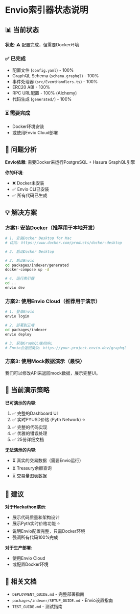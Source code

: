 # Envio索引器状态说明

## 📊 当前状态

**状态**: ⚠️ 配置完成，但需要Docker环境

### ✅ 已完成
- 配置文件 (`config.yaml`) - 100%
- GraphQL Schema (`schema.graphql`) - 100%  
- 事件处理器 (`src/EventHandlers.ts`) - 100%
- ERC20 ABI - 100%
- RPC URL配置 - 100% (Alchemy)
- 代码生成 (`generated/`) - 100%

### ⏳ 需要完成
- Docker环境安装
- 或使用Envio Cloud部署

## 🔧 问题分析

**Envio依赖**: 需要Docker来运行PostgreSQL + Hasura GraphQL引擎

**你的环境**: 
- ❌ Docker未安装
- ✅ Envio CLI已安装
- ✅ 所有代码已生成

## 💡 解决方案

### 方案1: 安装Docker（推荐用于本地开发）

```bash
# 1. 安装Docker Desktop for Mac
# 访问: https://www.docker.com/products/docker-desktop

# 2. 启动Docker Desktop

# 3. 启动Envio
cd packages/indexer/generated
docker-compose up -d

# 4. 运行索引器
cd ..
envio dev
```

### 方案2: 使用Envio Cloud（推荐用于演示）

```bash
# 1. 登录Envio
envio login

# 2. 部署到云端
cd packages/indexer
envio deploy

# 3. 获取GraphQL端点URL
# Envio会返回类似: https://your-project.envio.dev/graphql
```

### 方案3: 使用Mock数据演示（最快）

我们可以修改API来返回mock数据，展示完整UI。

## 🎯 当前演示策略

**已可演示的内容**:
1. ✅ 完整的Dashboard UI
2. ✅ 实时PYUSD价格 (Pyth Network) ⭐
3. ✅ 完整的代码实现
4. ✅ 优雅的错误处理
5. ✅ 25份详细文档

**无法演示的内容**:
- ⏳ 真实的交易数据（需要Envio运行）
- ⏳ Treasury余额查询
- ⏳ 交易量图表数据

## 📝 建议

**对于Hackathon演示**:
- 展示代码质量和架构设计
- 展示Pyth实时价格功能 ⭐
- 说明Envio配置完整，只需Docker环境
- 强调所有代码100%完成

**对于生产部署**:
- 使用Envio Cloud
- 或配置Docker环境

## 🔗 相关文档

- `DEPLOYMENT_GUIDE.md` - 完整部署指南
- `packages/indexer/SETUP_GUIDE.md` - Envio设置指南
- `TEST_GUIDE.md` - 测试指南



